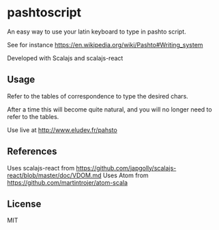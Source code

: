 # pashtoscript

An easy way to use your latin keyboard to type in pashto script.

See for instance https://en.wikipedia.org/wiki/Pashto#Writing_system

Developed with Scalajs and scalajs-react

## Usage

Refer to the tables of correspondence to type the desired chars.

After a time this will become quite natural, and you will no longer need to refer to the tables.

Use live at http://www.eludev.fr/pahsto

## References

Uses scalajs-react from https://github.com/japgolly/scalajs-react/blob/master/doc/VDOM.md
Uses Atom from https://github.com/martintrojer/atom-scala

## License

MIT
